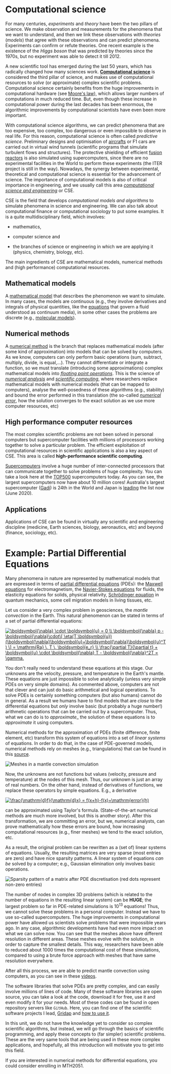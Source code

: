 # Computational science

For many centuries, _experiments_ and _theory_ have been the two pillars of science. We make observation and measurements for the phenomena that we want to understand, and then we link these observations with _theories_ (_models_) that agree with these observations and can predict phenomena. Experiments can confirm or refute theories. One recent example is the existence of the _Higgs boson_ that was predicted by theories since the 1970s, but no experiment was able to detect it till 2012.

A new scientific tool has emerged during the last 50 years, which has radically changed how many sciences work. [__Computational science__](https://en.wikipedia.org/wiki/Computational_science) is considered the third pillar of science, and makes use of computational resources to _solve_ (or approximate) complex scientific problems. Computational science certainly benefits from the huge improvements in computational hardware (see [Moore's law](https://en.wikipedia.org/wiki/Moore%27s_law)), which allows larger numbers of computations in much reduced time. But, even though these increase in computational power during the last decades has been enormous, the algorithmic improvements by computational scientists have even been more important.

With computational science algorithms, we can predict phenomena that are too expensive, too complex, too dangerous or even impossible to observe in real life. For this reason, computational science is often called _predictive science_. Preliminary designs and optimisation of [aircrafts](https://www.youtube.com/watch?v=-D5N_OnZ_Tg) or F1 cars are carried out in virtual wind tunnels (scientific programs that simulate turbulent flows and structures). The protective shielding of efficient [fusion reactors](https://www.iter.org/mach/Blanket) is also simulated using supercomputers, since there are no experimental facilities in the World to perform these experiments (the ITER project is still in the way). Nowadays, the synergy between experimental, theoretical and computational science is essential for the advancement of science. The importance of computational models is also of critical importance in engineering, and we usually call this area [_computational science and engineering_](https://en.wikipedia.org/wiki/Computational_engineering) or CSE.

CSE is the field that develops _computational models and algorithms_ to simulate phenomena in science and engineering. We can also talk about computational finance or computational sociology to put some examples. It is a quite multidisciplinary field, which involves:

* mathematics, 

* computer science and 

* the branches of science or engineering in which we are applying it (physics, chemistry, biology, etc).

The main ingredients of CSE are mathematical models, numerical methods and (high performance) computational resources.

## Mathematical models

A [mathematical model](https://en.wikipedia.org/wiki/Mathematical_model) that describes the phenomenon we want to simulate. In many cases, the models are continuous (e.g., they involve derivatives and integrals of physical quantities, like the [equations](https://en.wikipedia.org/wiki/Navier%E2%80%93Stokes_equations) that govern a fluid understood as continuum media), in some other cases the problems are discrete (e.g., [molecular models](https://en.wikipedia.org/wiki/Molecular_model)).

## Numerical methods

A [numerical method](https://en.wikipedia.org/wiki/Numerical_analysis) is the branch that replaces mathematical models (after some kind of approximation) into models that can be solved by computers. As we know, computers can only perform basic operations (sum, subtract, multiply, divide, is equal,...). They cannot differentiate or integrate a function, so we must translate (introducing some approximations) complex mathematical models into [_floating point operations_](https://en.wikipedia.org/wiki/Floating-point_arithmetic). This is the science of [_numerical analysis_](https://en.wikipedia.org/wiki/Numerical_analysis) and [_scientific computing_](https://en.wikipedia.org/wiki/Computer_science#Scientific_computing_and_simulation), where researchers replace mathematical models with numerical models (that can be mapped to computers), analyse the well-posedness of these algorithms (e.g., stability) and bound the error performed in this translation (the so-called [_numerical error_](https://en.wikipedia.org/wiki/Numerical_error), how the solution converges to the exact solution as we use more computer resources, etc)

## High performance computer resources

The most complex scientific problems are not been solved in personal computers but supercomputer facilities with millions of processors working together to solve a particular problem. The efficient exploitation of computational resources in scientific applications is also a key aspect of CSE. This area is called __high-performance scientific computing__. 

[Supercomputers](https://en.wikipedia.org/wiki/Supercomputer) involve a huge number of inter-connected processors that can communicate together to solve problems of huge complexity. You can take a look here at the [TOP500](https://www.top500.org/) supercomputers today. As you can see, the largest supercomputers now have about 10 million cores! Australia's largest supercomputer ([Gadi](https://nci.org.au/media/gadi-installation-progress)) is 24th in the World and Japan is [leading](https://www.top500.org/system/179807/) the list now (June 2020). 

## Applications

Applications of CSE can be found in virtually any scientific and engineering discipline (medicine, Earth sciences, biology, aeronautics, etc) and beyond (finance, sociology, etc).

# Example: Partial Differential Equations

Many phenomena in nature are represented by mathematical models that are expressed in terms of [partial differential equations](https://en.wikipedia.org/wiki/Partial_differential_equation) (PDEs): the [Maxwell equations](https://en.wikipedia.org/wiki/Maxwell%27s_equations) for electromagnetism, the [Navier-Stokes equations](https://en.wikipedia.org/wiki/Navier%E2%80%93Stokes_equations) for fluids, the elasticity equations for solids, physical relativity, [Schrödinger equation](https://en.wikipedia.org/wiki/Schr%C3%B6dinger_equation) in quantum mechanics, some cell migration models in living tissues, etc.


Let us consider a very complex problem in geosciences, the _mantle convection_ in the Earth. This natural phenomenon can be stated in terms of a set of partial differential equations:

<a href="https://www.codecogs.com/eqnedit.php?latex=\boldsymbol{\nabla}&space;\cdot&space;\boldsymbol{u}&space;=&space;0&space;\\&space;\boldsymbol{\nabla}&space;p&space;-&space;\boldsymbol{\nabla}\cdot\[&space;\eta(T,\boldsymbol{u})(\boldsymbol{\nabla}\boldsymbol{u}&plus;\boldsymbol{\nabla}\boldsymbol{u}^T)&space;\]&space;=&space;\mathrm{Ra}&space;\,&space;T&space;\,&space;\boldsymbol{e_r}&space;\\&space;\frac{\partial&space;T}{\partial&space;t}&space;&plus;&space;\boldsymbol{u}&space;\cdot&space;\boldsymbol{\nabla}&space;T&space;-&space;\boldsymbol{\nabla}^2T&space;=&space;\gamma." target="_blank"><img src="https://latex.codecogs.com/gif.latex?\boldsymbol{\nabla}&space;\cdot&space;\boldsymbol{u}&space;=&space;0&space;\\&space;\boldsymbol{\nabla}&space;p&space;-&space;\boldsymbol{\nabla}\cdot\[&space;\eta(T,\boldsymbol{u})(\boldsymbol{\nabla}\boldsymbol{u}&plus;\boldsymbol{\nabla}\boldsymbol{u}^T)&space;\]&space;=&space;\mathrm{Ra}&space;\,&space;T&space;\,&space;\boldsymbol{e_r}&space;\\&space;\frac{\partial&space;T}{\partial&space;t}&space;&plus;&space;\boldsymbol{u}&space;\cdot&space;\boldsymbol{\nabla}&space;T&space;-&space;\boldsymbol{\nabla}^2T&space;=&space;\gamma." title="\boldsymbol{\nabla} \cdot \boldsymbol{u} = 0 \\ \boldsymbol{\nabla} p - \boldsymbol{\nabla}\cdot\[ \eta(T,\boldsymbol{u})(\boldsymbol{\nabla}\boldsymbol{u}+\boldsymbol{\nabla}\boldsymbol{u}^T) \] = \mathrm{Ra} \, T \, \boldsymbol{e_r} \\ \frac{\partial T}{\partial t} + \boldsymbol{u} \cdot \boldsymbol{\nabla} T - \boldsymbol{\nabla}^2T = \gamma." /></a>

You don't really need to understand these equations at this stage. Our unknowns are the velocity, pressure, and temperature in the Earth's mantle. These equations are just impossible to solve analytically (unless very simple PDEs on very simple domains). As commented above, computers are not that clever and can just do basic arithmetical and logical operations. To solve PDEs is certainly something computers (but also humans) cannot do in general. As a result we humans have to find models that are _close_ to the differential equations but _only_ involve basic (but probably a huge number!) arithmetic operations that can be carried out by a supercomputer. Thus, what we can do is to _approximate__ the solution of these equations is to _approximate_ it using computers.

Numerical methods for the approximation of PDEs (finite difference, finite element, etc) transform this system of equations into a set of _linear systems_ of equations. In order to do that, in the case of PDE-governed models, numerical methods rely on meshes (e.g., triangulations) that can be found in this [source](http://mathis.colorado.edu/szhong/papers/BursteddeGhattasGurnisEtAl08.pdf). 

![Meshes in a mantle convection simulation](figs-cs/mantle-convection-mesh.png)

Now, the unknowns are not functions but values (velocity, pressure and temperature) at the nodes of this mesh. Thus, our unknown is just an array of real numbers. On the other hand, instead of derivatives of functions, we replace these operators by simple equations. E.g., a derivative 

<a href="https://www.codecogs.com/eqnedit.php?latex=\frac{\mathrm{d}f}{\mathrm{d}x}&space;=&space;f(x&plus;h)-f(x)&plus;\mathrm{error}(h)" target="_blank"><img src="https://latex.codecogs.com/gif.latex?\frac{\mathrm{d}f}{\mathrm{d}x}&space;=&space;f(x&plus;h)-f(x)&plus;\mathrm{error}(h)" title="\frac{\mathrm{d}f}{\mathrm{d}x} = f(x+h)-f(x)+\mathrm{error}(h)" /></a>

can be approximated using Taylor's formula. (State-of-the-art numerical methods are much more involved, but this is another story). After this transformation, we are committing an error, but we, numerical analysts, can prove mathematically how these errors are bound, how increasing computational resources (e.g., finer meshes) we tend to the exact solution, etc. 

As a result, the original problem can be rewritten as a (set of) linear systems of equations. Usually, the resulting matrices are very sparse (most entries are zero) and have nice sparsity patterns. A linear system of equations _can be_ solved by a computer; e.g., Gaussian elimination only involves basic operations.

![Sparsity pattern of a matrix after PDE discretisation (red dots represent non-zero entries)](figs-cs/sparse-matrix.png)

The number of nodes in complex 3D problems (which is related to the number of equations in the resulting linear system) can be __HUGE__; the largest problem so far in PDE-related simulations is $10^13$ equations! Thus, we cannot solve these problems in a personal computer. Instead we have to use so-called supercomputers. The huge improvements in computational power have allowed us scientists solve problems that were impossible years ago. In any case, algorithmic developments have had even more impact on what we can solve now. You can see that the meshes above have different resolution in different areas. These meshes evolve with the solution, in order to capture the smallest details. This way, researchers have been able to reduced about 1000 times the computational cost of these simulations, compared to using a brute force approach with meshes that have same resolution everywhere.

After all this process, we are able to predict mantle convection using computers, as you can see in these [videos](https://aspect.geodynamics.org/gallery.html).

The software libraries that solve PDEs are pretty complex, and can easily involve millions of lines of code. Many of these software libraries are open source, you can take a look at the code, download it for free, use it and even modify it for your needs. Most of these codes can be found in open repository servers like `GitHub`. Here, you can find one of the scientific software projects I lead, [Gridap](https://github.com/gridap/Gridap.jl) and [how to use it](https://github.com/gridap/Tutorials).

In this unit, we do not have the knowledge yet to consider so complex scientific algorithms, but instead, we will go through the basics of scientific programming, and apply these concepts to (far simpler) scientific problems. These are the very same tools that are being used in these more complex applications, and hopefully, all this introduction will motivate you to get into this field. 

If you are interested in numerical methods for differential equations, you could consider enrolling in MTH2051.





